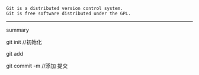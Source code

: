 ```
Git is a distributed version control system.
Git is free software distributed under the GPL.
```

------

summary

git init //初始化



git add <file>

git commit -m <message> //添加 提交

